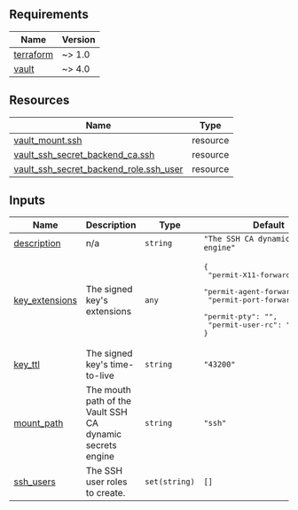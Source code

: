 <!-- BEGIN_TF_DOCS -->
## Requirements

| Name | Version |
|------|---------|
| <a name="requirement_terraform"></a> [terraform](#requirement\_terraform) | ~> 1.0 |
| <a name="requirement_vault"></a> [vault](#requirement\_vault) | ~> 4.0 |

## Resources

| Name | Type |
|------|------|
| [vault_mount.ssh](https://registry.terraform.io/providers/hashicorp/vault/latest/docs/resources/mount) | resource |
| [vault_ssh_secret_backend_ca.ssh](https://registry.terraform.io/providers/hashicorp/vault/latest/docs/resources/ssh_secret_backend_ca) | resource |
| [vault_ssh_secret_backend_role.ssh_user](https://registry.terraform.io/providers/hashicorp/vault/latest/docs/resources/ssh_secret_backend_role) | resource |

## Inputs

| Name | Description | Type | Default | Required |
|------|-------------|------|---------|:--------:|
| <a name="input_description"></a> [description](#input\_description) | n/a | `string` | `"The SSH CA dynamic secrets engine"` | no |
| <a name="input_key_extensions"></a> [key\_extensions](#input\_key\_extensions) | The signed key's extensions | `any` | <pre>{<br>  "permit-X11-forwarding": "",<br>  "permit-agent-forwarding": "",<br>  "permit-port-forwarding": "",<br>  "permit-pty": "",<br>  "permit-user-rc": ""<br>}</pre> | no |
| <a name="input_key_ttl"></a> [key\_ttl](#input\_key\_ttl) | The signed key's time-to-live | `string` | `"43200"` | no |
| <a name="input_mount_path"></a> [mount\_path](#input\_mount\_path) | The mouth path of the Vault SSH CA dynamic secrets engine | `string` | `"ssh"` | no |
| <a name="input_ssh_users"></a> [ssh\_users](#input\_ssh\_users) | The SSH user roles to create. | `set(string)` | `[]` | no |
<!-- END_TF_DOCS -->